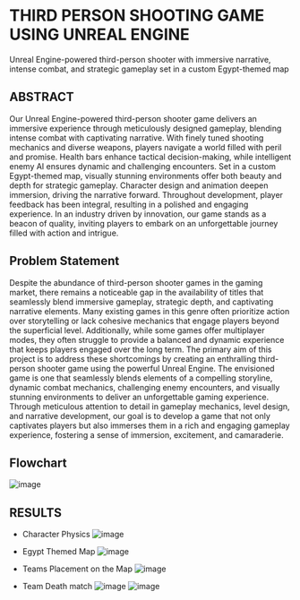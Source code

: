 # THIRD PERSON SHOOTING GAME USING UNREAL ENGINE
 Unreal Engine-powered third-person shooter with immersive narrative, intense combat, and strategic gameplay set in a custom Egypt-themed map

## ABSTRACT
Our Unreal Engine-powered third-person shooter game delivers an immersive experience through meticulously designed gameplay, blending intense combat with captivating narrative. With finely tuned shooting mechanics and diverse weapons, players navigate a world filled with peril and promise. Health bars enhance tactical decision-making, while intelligent enemy AI ensures dynamic and challenging encounters. Set in a custom Egypt-themed map, visually stunning environments offer both beauty and depth for strategic gameplay. Character design and animation deepen immersion, driving the narrative forward. Throughout development, player feedback has been integral, resulting in a polished and engaging experience. In an industry driven by innovation, our game stands as a beacon of quality, inviting players to embark on an unforgettable journey filled with action and intrigue.

## Problem Statement
Despite the abundance of third-person shooter games in the gaming market, there remains a noticeable gap in the availability of titles that seamlessly blend immersive gameplay, strategic depth, and captivating narrative elements. Many existing games in this genre often prioritize action over storytelling or lack cohesive mechanics that engage players beyond the superficial level. Additionally, while some games offer multiplayer modes, they often struggle to provide a balanced and dynamic experience that keeps players engaged over the long term. The primary aim of this project is to address these shortcomings by creating an enthralling third-person shooter game using the powerful Unreal Engine. The envisioned game is one that seamlessly blends elements of a compelling storyline, dynamic combat mechanics, challenging enemy encounters, and visually stunning environments to deliver an unforgettable gaming experience. Through meticulous attention to detail in gameplay mechanics, level design, and narrative development, our goal is to develop a game that not only captivates players but also immerses them in a rich and engaging gameplay experience, fostering a sense of immersion, excitement, and camaraderie.

## Flowchart
![image](https://github.com/Abhirambs-08/THIRD-PERSON-SHOOTING-GAME-USING-UNREAL-ENGINE/assets/119886477/6881856e-5732-4444-be03-1bf34f6f1b53)

## RESULTS

- Character Physics
![image](https://github.com/Abhirambs-08/THIRD-PERSON-SHOOTING-GAME-USING-UNREAL-ENGINE/assets/119886477/4eb32045-dc73-474b-b030-627686c8a351)

- Egypt Themed Map
![image](https://github.com/Abhirambs-08/THIRD-PERSON-SHOOTING-GAME-USING-UNREAL-ENGINE/assets/119886477/5f369399-6662-432f-a673-53eab89b0608)


- Teams Placement on the Map
![image](https://github.com/Abhirambs-08/THIRD-PERSON-SHOOTING-GAME-USING-UNREAL-ENGINE/assets/119886477/f1387043-2d92-4380-a709-a49b7ee1cb3b)

- Team Death match
![image](https://github.com/Abhirambs-08/THIRD-PERSON-SHOOTING-GAME-USING-UNREAL-ENGINE/assets/119886477/94282bff-827f-4e06-bb05-3681bbec65d8)
![image](https://github.com/Abhirambs-08/THIRD-PERSON-SHOOTING-GAME-USING-UNREAL-ENGINE/assets/119886477/9d04183a-ae6a-4d17-8fae-083ecc184762)










